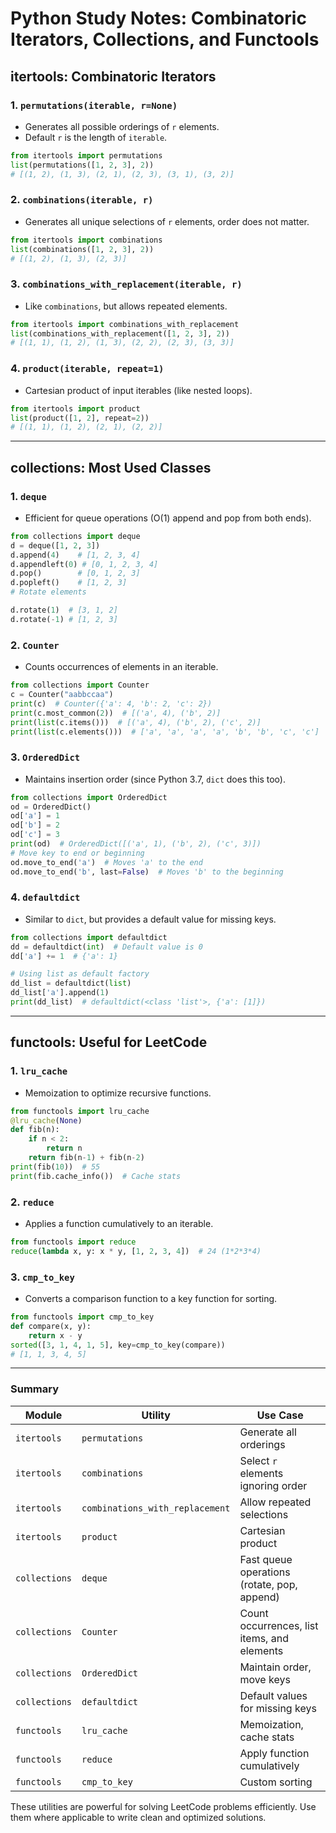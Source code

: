 # Python Study Notes: Combinatoric Iterators, Collections, and Functools

## itertools: Combinatoric Iterators

### 1. `permutations(iterable, r=None)`
- Generates all possible orderings of `r` elements.
- Default `r` is the length of `iterable`.

```python
from itertools import permutations
list(permutations([1, 2, 3], 2))
# [(1, 2), (1, 3), (2, 1), (2, 3), (3, 1), (3, 2)]
```

### 2. `combinations(iterable, r)`
- Generates all unique selections of `r` elements, order does not matter.

```python
from itertools import combinations
list(combinations([1, 2, 3], 2))
# [(1, 2), (1, 3), (2, 3)]
```

### 3. `combinations_with_replacement(iterable, r)`
- Like `combinations`, but allows repeated elements.

```python
from itertools import combinations_with_replacement
list(combinations_with_replacement([1, 2, 3], 2))
# [(1, 1), (1, 2), (1, 3), (2, 2), (2, 3), (3, 3)]
```

### 4. `product(iterable, repeat=1)`
- Cartesian product of input iterables (like nested loops).

```python
from itertools import product
list(product([1, 2], repeat=2))
# [(1, 1), (1, 2), (2, 1), (2, 2)]
```

---

## collections: Most Used Classes

### 1. `deque`
- Efficient for queue operations (O(1) append and pop from both ends).

```python
from collections import deque
d = deque([1, 2, 3])
d.append(4)    # [1, 2, 3, 4]
d.appendleft(0) # [0, 1, 2, 3, 4]
d.pop()        # [0, 1, 2, 3]
d.popleft()    # [1, 2, 3]
# Rotate elements

d.rotate(1)  # [3, 1, 2]
d.rotate(-1) # [1, 2, 3]
```

### 2. `Counter`
- Counts occurrences of elements in an iterable.

```python
from collections import Counter
c = Counter("aabbccaa")
print(c)  # Counter({'a': 4, 'b': 2, 'c': 2})
print(c.most_common(2))  # [('a', 4), ('b', 2)]
print(list(c.items()))  # [('a', 4), ('b', 2), ('c', 2)]
print(list(c.elements()))  # ['a', 'a', 'a', 'a', 'b', 'b', 'c', 'c']
```

### 3. `OrderedDict`
- Maintains insertion order (since Python 3.7, `dict` does this too).

```python
from collections import OrderedDict
od = OrderedDict()
od['a'] = 1
od['b'] = 2
od['c'] = 3
print(od)  # OrderedDict([('a', 1), ('b', 2), ('c', 3)])
# Move key to end or beginning
od.move_to_end('a')  # Moves 'a' to the end
od.move_to_end('b', last=False)  # Moves 'b' to the beginning
```

### 4. `defaultdict`
- Similar to `dict`, but provides a default value for missing keys.

```python
from collections import defaultdict
dd = defaultdict(int)  # Default value is 0
dd['a'] += 1  # {'a': 1}

# Using list as default factory
dd_list = defaultdict(list)
dd_list['a'].append(1)
print(dd_list)  # defaultdict(<class 'list'>, {'a': [1]})
```

---

## functools: Useful for LeetCode

### 1. `lru_cache`
- Memoization to optimize recursive functions.

```python
from functools import lru_cache
@lru_cache(None)
def fib(n):
    if n < 2:
        return n
    return fib(n-1) + fib(n-2)
print(fib(10))  # 55
print(fib.cache_info())  # Cache stats
```

### 2. `reduce`
- Applies a function cumulatively to an iterable.

```python
from functools import reduce
reduce(lambda x, y: x * y, [1, 2, 3, 4])  # 24 (1*2*3*4)
```

### 3. `cmp_to_key`
- Converts a comparison function to a key function for sorting.

```python
from functools import cmp_to_key
def compare(x, y):
    return x - y
sorted([3, 1, 4, 1, 5], key=cmp_to_key(compare))
# [1, 1, 3, 4, 5]
```

---

### Summary
| Module | Utility | Use Case |
|--------|---------|----------|
| `itertools` | `permutations` | Generate all orderings |
| `itertools` | `combinations` | Select `r` elements ignoring order |
| `itertools` | `combinations_with_replacement` | Allow repeated selections |
| `itertools` | `product` | Cartesian product |
| `collections` | `deque` | Fast queue operations (rotate, pop, append) |
| `collections` | `Counter` | Count occurrences, list items, and elements |
| `collections` | `OrderedDict` | Maintain order, move keys |
| `collections` | `defaultdict` | Default values for missing keys |
| `functools` | `lru_cache` | Memoization, cache stats |
| `functools` | `reduce` | Apply function cumulatively |
| `functools` | `cmp_to_key` | Custom sorting |

These utilities are powerful for solving LeetCode problems efficiently. Use them where applicable to write clean and optimized solutions.

